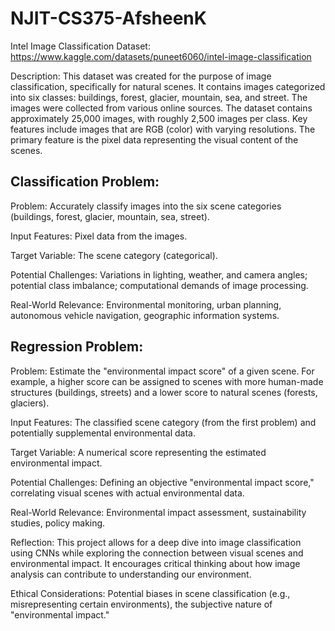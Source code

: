 # NJIT-CS375-AfsheenK
Intel Image Classification Dataset: https://www.kaggle.com/datasets/puneet6060/intel-image-classification

Description: This dataset was created for the purpose of image classification, specifically for natural scenes. It contains images categorized into six classes: buildings, forest, glacier, mountain, sea, and street. The images were collected from various online sources. The dataset contains approximately 25,000 images, with roughly 2,500 images per class. Key features include images that are RGB (color) with varying resolutions. The primary feature is the pixel data representing the visual content of the scenes.

## Classification Problem:

Problem: Accurately classify images into the six scene categories (buildings, forest, glacier, mountain, sea, street).

Input Features: Pixel data from the images.

Target Variable: The scene category (categorical).

Potential Challenges: Variations in lighting, weather, and camera angles; potential class imbalance; computational demands of image processing.

Real-World Relevance: Environmental monitoring, urban planning, autonomous vehicle navigation, geographic information systems.

## Regression Problem:

Problem: Estimate the "environmental impact score" of a given scene. For example, a higher score can be assigned to scenes with more human-made structures (buildings, streets) and a lower score to natural scenes (forests, glaciers).

Input Features: The classified scene category (from the first problem) and potentially supplemental environmental data.

Target Variable: A numerical score representing the estimated environmental impact.

Potential Challenges: Defining an objective "environmental impact score," correlating visual scenes with actual environmental data.

Real-World Relevance: Environmental impact assessment, sustainability studies, policy making.

Reflection: This project allows for a deep dive into image classification using CNNs while exploring the connection between visual scenes and environmental impact. It encourages critical thinking about how image analysis can contribute to understanding our environment.

Ethical Considerations: Potential biases in scene classification (e.g., misrepresenting certain environments), the subjective nature of "environmental impact."
